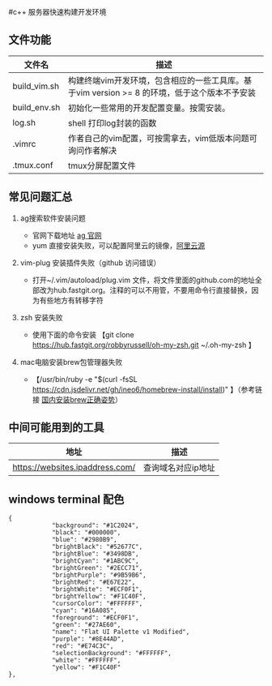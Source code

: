 #c++ 服务器快速构建开发环境

## 文件功能

| 文件名 | 描述 |
| ----   | ---- |
| build_vim.sh | 构建终端vim开发环境，包含相应的一些工具库。基于vim version >= 8 的环境，低于这个版本不予安装 |
| build_env.sh | 初始化一些常用的开发配置变量。按需安装。|
| log.sh       | shell 打印log封装的函数 |
| .vimrc       | 作者自己的vim配置，可按需拿去，vim低版本问题可询问作者解决 |
| .tmux.conf   | tmux分屏配置文件 |

## 常见问题汇总
1. ag搜索软件安装问题
    * 官网下载地址 [ag 官网](https://github.com/mizuno-as/silversearcher-ag)
    * yum 直接安装失败，可以配置阿里云的镜像，[阿里云源](https://developer.aliyun.com/mirror)

2. vim-plug 安装插件失败（github 访问错误）
    *  打开~/.vim/autoload/plug.vim 文件，将文件里面的github.com的地址全部改为hub.fastgit.org。注释的可以不用管，不要用命令行直接替换，因为有些地方有转移字符

3. zsh 安装失败
    * 使用下面的命令安装 【git clone https://hub.fastgit.org/robbyrussell/oh-my-zsh.git ~/.oh-my-zsh 】

4. mac电脑安装brew包管理器失败
    * 【/usr/bin/ruby -e "$(curl -fsSL https://cdn.jsdelivr.net/gh/ineo6/homebrew-install/install)" 】（参考链接 [国内安装brew正确姿势](https://cloud.tencent.com/developer/article/1853162)）

## 中间可能用到的工具
| 地址 | 描述 |
| ---- | ---- |
| https://websites.ipaddress.com/ | 查询域名对应ip地址 | 

## windows terminal 配色
```
{
            "background": "#1C2024",
            "black": "#000000",
            "blue": "#2980B9",
            "brightBlack": "#52677C",
            "brightBlue": "#3498DB",
            "brightCyan": "#1ABC9C",
            "brightGreen": "#2ECC71",
            "brightPurple": "#9B59B6",
            "brightRed": "#E67E22",
            "brightWhite": "#ECF0F1",
            "brightYellow": "#F1C40F",
            "cursorColor": "#FFFFFF",
            "cyan": "#16A085",
            "foreground": "#ECF0F1",
            "green": "#27AE60",
            "name": "Flat UI Palette v1 Modified",
            "purple": "#8E44AD",
            "red": "#E74C3C",
            "selectionBackground": "#FFFFFF",
            "white": "#FFFFFF",
            "yellow": "#F1C40F"
},

```
